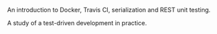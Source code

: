 An introduction to Docker, Travis CI, serialization and REST unit testing.

A study of a test-driven development in practice.
